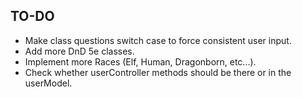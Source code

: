 ## TO-DO

- Make class questions switch case to force consistent user input.
- Add more DnD 5e classes.
- Implement more Races (Elf, Human, Dragonborn, etc...).
- Check whether userController methods should be there or in the userModel.